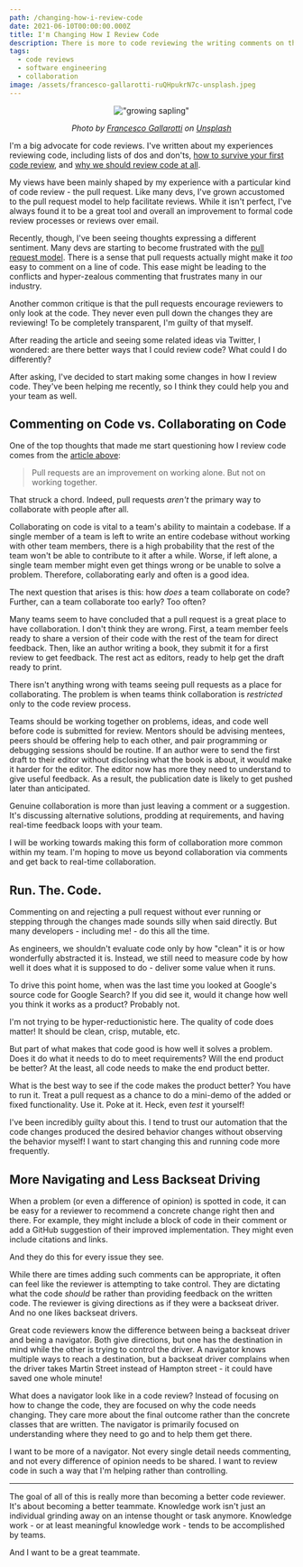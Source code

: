 ```yaml
---
path: /changing-how-i-review-code
date: 2021-06-10T00:00:00.000Z
title: I'm Changing How I Review Code
description: There is more to code reviewing the writing comments on the internet.
tags:
  - code reviews
  - software engineering
  - collaboration
image: /assets/francesco-gallarotti-ruQHpukrN7c-unsplash.jpeg
---
```


<center>

!["growing sapling"](../assets/francesco-gallarotti-ruQHpukrN7c-unsplash.jpeg)

<i> 

Photo by <a href="https://unsplash.com/@gallarotti?utm_source=unsplash&utm_medium=referral&utm_content=creditCopyText">Francesco Gallarotti</a> on <a href="https://unsplash.com/s/photos/prune?utm_source=unsplash&utm_medium=referral&utm_content=creditCopyText">Unsplash</a>
  
</i>

</center>

I'm a big advocate for code reviews. I've written about my experiences reviewing code, including lists of dos and don'ts, [how to survive your first code review](https://dangoslen.me/blog/surviving-your-first-code-review/), and [why we should review code at all](https://dangoslen.me/blog/whats-the-point-to-code-reviews-anyway/).

My views have been mainly shaped by my experience with a particular kind of code review - the pull request. Like many devs, I've grown accustomed to the pull request model to help facilitate reviews. While it isn't perfect, I've always found it to be a great tool and overall an improvement to formal code review processes or reviews over email.

Recently, though, I've been seeing thoughts expressing a different sentiment. Many devs are starting to become frustrated with the [pull request model](https://jessitron.com/2021/03/27/those-pesky-pull-request-reviews/). There is a sense that pull requests actually might make it _too_ easy to comment on a line of code. This ease might be leading to the conflicts and hyper-zealous commenting that frustrates many in our industry. 

Another common critique is that the pull requests encourage reviewers to only look at the code. They never even pull down the changes they are reviewing! To be completely transparent, I'm guilty of that myself.

After reading the article and seeing some related ideas via Twitter, I wondered: are there better ways that I could review code? What could I do differently? 

After asking, I've decided to start making some changes in how I review code. They've been helping me recently, so I think they could help you and your team as well.

## Commenting on Code vs. Collaborating on Code

One of the top thoughts that made me start questioning how I review code comes from the [article above](https://jessitron.com/2021/03/27/those-pesky-pull-request-reviews/):

> Pull requests are an improvement on working alone. But not on working together. 

That struck a chord. Indeed, pull requests _aren't_ the primary way to collaborate with people after all.

Collaborating on code is vital to a team's ability to maintain a codebase. If a single member of a team is left to write an entire codebase without working with other team members, there is a high probability that the rest of the team won't be able to contribute to it after a while. Worse, if left alone, a single team member might even get things wrong or be unable to solve a problem. Therefore, collaborating early and often is a good idea.

The next question that arises is this: how _does_ a team collaborate on code? Further, can a team collaborate too early? Too often? 

Many teams seem to have concluded that a pull request is a great place to have collaboration. I don't think they are wrong. First, a team member feels ready to share a version of their code with the rest of the team for direct feedback. Then, like an author writing a book, they submit it for a first review to get feedback. The rest act as editors, ready to help get the draft ready to print.

There isn't anything wrong with teams seeing pull requests as a place for collaborating. The problem is when teams think collaboration is _restricted_ only to the code review process. 

Teams should be working together on problems, ideas, and code well before code is submitted for review. Mentors should be advising mentees, peers should be offering help to each other, and pair programming or debugging sessions should be routine. If an author were to send the first draft to their editor without disclosing what the book is about, it would make it harder for the editor. The editor now has more they need to understand to give useful feedback. As a result, the publication date is likely to get pushed later than anticipated.

Genuine collaboration is more than just leaving a comment or a suggestion. It's discussing alternative solutions, prodding at requirements, and having real-time feedback loops with your team.

I will be working towards making this form of collaboration more common within my team. I'm hoping to move us beyond collaboration via comments and get back to real-time collaboration.

## Run. The. Code.

Commenting on and rejecting a pull request without ever running or stepping through the changes made sounds silly when said directly. But many developers - including me! - do this all the time.

As engineers, we shouldn't evaluate code only by how "clean" it is or how wonderfully abstracted it is. Instead, we still need to measure code by how well it does what it is supposed to do - deliver some value when it runs. 

To drive this point home, when was the last time you looked at Google's source code for Google Search? If you did see it, would it change how well you think it works as a product? Probably not.

I'm not trying to be hyper-reductionistic here. The quality of code does matter! It should be clean, crisp, mutable, etc. 

But part of what makes that code good is how well it solves a problem. Does it do what it needs to do to meet requirements? Will the end product be better? At the least, all code needs to make the end product better.

What is the best way to see if the code makes the product better? You have to run it. Treat a pull request as a chance to do a mini-demo of the added or fixed functionality. Use it. Poke at it. Heck, even _test_ it yourself! 

I've been incredibly guilty about this. I tend to trust our automation that the code changes produced the desired behavior changes without observing the behavior myself! I want to start changing this and running code more frequently.

## More Navigating and Less Backseat Driving

When a problem (or even a difference of opinion) is spotted in code, it can be easy for a reviewer to recommend a concrete change right then and there. For example, they might include a block of code in their comment or add a GitHub suggestion of their improved implementation. They might even include citations and links.

And they do this for every issue they see.

While there are times adding such comments can be appropriate, it often can feel like the reviewer is attempting to take control. They are dictating what the code _should_ be rather than providing feedback on the written code. The reviewer is giving directions as if they were a backseat driver. And no one likes backseat drivers.

Great code reviewers know the difference between being a backseat driver and being a navigator. Both give directions, but one has the destination in mind while the other is trying to control the driver. A navigator knows multiple ways to reach a destination, but a backseat driver complains when the driver takes Martin Street instead of Hampton street - it could have saved one whole minute!

What does a navigator look like in a code review? Instead of focusing on how to change the code, they are focused on why the code needs changing. They care more about the final outcome rather than the concrete classes that are written. The navigator is primarily focused on understanding where they need to go and to help them get there.

I want to be more of a navigator. Not every single detail needs commenting, and not every difference of opinion needs to be shared. I want to review code in such a way that I'm helping rather than controlling.

---


The goal of all of this is really more than becoming a better code reviewer. It's about becoming a better teammate. Knowledge work isn't just an individual grinding away on an intense thought or task anymore. Knowledge work - or at least meaningful knowledge work - tends to be accomplished by teams.

And I want to be a great teammate. 